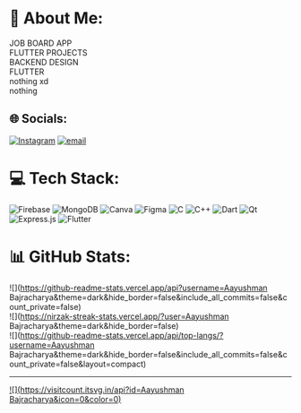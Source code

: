 # 💫 About Me:
JOB BOARD APP<br>FLUTTER PROJECTS<br>BACKEND DESIGN<br>FLUTTER<br>nothing xd<br>nothing


## 🌐 Socials:
[![Instagram](https://img.shields.io/badge/Instagram-%23E4405F.svg?logo=Instagram&logoColor=white)](https://instagram.com/ayush_nwr6) [![email](https://img.shields.io/badge/Email-D14836?logo=gmail&logoColor=white)](mailto:aayushmanbajracharya5@gmail.com) 

# 💻 Tech Stack:
![Firebase](https://img.shields.io/badge/firebase-a08021?style=for-the-badge&logo=firebase&logoColor=ffcd34) ![MongoDB](https://img.shields.io/badge/MongoDB-%234ea94b.svg?style=for-the-badge&logo=mongodb&logoColor=white) ![Canva](https://img.shields.io/badge/Canva-%2300C4CC.svg?style=for-the-badge&logo=Canva&logoColor=white) ![Figma](https://img.shields.io/badge/figma-%23F24E1E.svg?style=for-the-badge&logo=figma&logoColor=white) ![C](https://img.shields.io/badge/c-%2300599C.svg?style=for-the-badge&logo=c&logoColor=white) ![C++](https://img.shields.io/badge/c++-%2300599C.svg?style=for-the-badge&logo=c%2B%2B&logoColor=white) ![Dart](https://img.shields.io/badge/dart-%230175C2.svg?style=for-the-badge&logo=dart&logoColor=white) ![Qt](https://img.shields.io/badge/Qt-%23217346.svg?style=for-the-badge&logo=Qt&logoColor=white) ![Express.js](https://img.shields.io/badge/express.js-%23404d59.svg?style=for-the-badge&logo=express&logoColor=%2361DAFB) ![Flutter](https://img.shields.io/badge/Flutter-%2302569B.svg?style=for-the-badge&logo=Flutter&logoColor=white)
# 📊 GitHub Stats:
![](https://github-readme-stats.vercel.app/api?username=Aayushman Bajracharya&theme=dark&hide_border=false&include_all_commits=false&count_private=false)<br/>
![](https://nirzak-streak-stats.vercel.app/?user=Aayushman Bajracharya&theme=dark&hide_border=false)<br/>
![](https://github-readme-stats.vercel.app/api/top-langs/?username=Aayushman Bajracharya&theme=dark&hide_border=false&include_all_commits=false&count_private=false&layout=compact)

---
[![](https://visitcount.itsvg.in/api?id=Aayushman Bajracharya&icon=0&color=0)](https://visitcount.itsvg.in)

<!-- Proudly created with GPRM ( https://gprm.itsvg.in ) -->